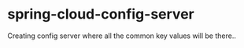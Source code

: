 # spring-cloud-config-server
Creating config server where all the common key values will be there..
